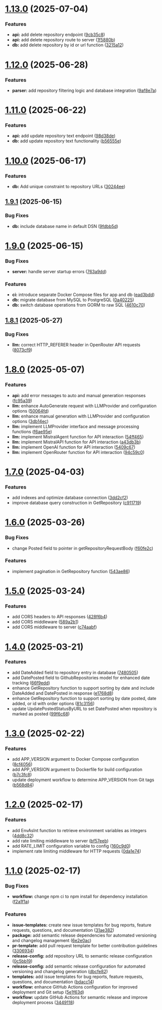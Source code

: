 # [1.13.0](https://github.com/think-root/content-alchemist/compare/v1.12.0...v1.13.0) (2025-07-04)


### Features

* **api:** add delete repository endpoint ([9cb35c8](https://github.com/think-root/content-alchemist/commit/9cb35c876cc498fa802ba31c65cbdde7770fb308))
* **api:** add delete repository route to server ([1f5880b](https://github.com/think-root/content-alchemist/commit/1f5880bbd18694e443cbde7108df0a6558ac553d))
* **db:** add delete repository by id or url function ([3215a12](https://github.com/think-root/content-alchemist/commit/3215a12aefa24d357442269176a580f7f4ac5d58))

# [1.12.0](https://github.com/think-root/content-alchemist/compare/v1.11.0...v1.12.0) (2025-06-28)


### Features

* **parser:** add repository filtering logic and database integration ([9af8e7a](https://github.com/think-root/content-alchemist/commit/9af8e7a6d36f7f683dec38ff66e24a67b2dbbccc))

# [1.11.0](https://github.com/think-root/content-alchemist/compare/v1.10.0...v1.11.0) (2025-06-22)


### Features

* **api:** add update repository text endpoint ([98d38de](https://github.com/think-root/content-alchemist/commit/98d38deb099fbd563573de5c4c18d854dcc868fb))
* **db:** add update repository text functionality ([b56555e](https://github.com/think-root/content-alchemist/commit/b56555e98209fde25eb5a0550f82047634eb98cf))

# [1.10.0](https://github.com/think-root/content-alchemist/compare/v1.9.1...v1.10.0) (2025-06-17)


### Features

* **db:** Add unique constraint to repository URLs ([30244ee](https://github.com/think-root/content-alchemist/commit/30244ee6c48cfc0c18f47cf170639037699c2909))

## [1.9.1](https://github.com/think-root/content-alchemist/compare/v1.9.0...v1.9.1) (2025-06-15)


### Bug Fixes

* **db:** include database name in default DSN ([9fdbb5d](https://github.com/think-root/content-alchemist/commit/9fdbb5d967a8b310bafcf9855a1b6b47160d3cd1))

# [1.9.0](https://github.com/think-root/content-alchemist/compare/v1.8.1...v1.9.0) (2025-06-15)


### Bug Fixes

* **server:** handle server startup errors ([763a9dd](https://github.com/think-root/content-alchemist/commit/763a9ddf17837c86116c06e690c84288497ac04a))


### Features

* **ci:** introduce separate Docker Compose files for app and db ([ead3bdd](https://github.com/think-root/content-alchemist/commit/ead3bdd05ce8afc0d6578878922ed46c177cb7fc))
* **db:** migrate database from MySQL to PostgreSQL ([0a40225](https://github.com/think-root/content-alchemist/commit/0a40225ea8db4b1ecf26d0121d5265eb887f7a5b))
* **db:** switch database operations from GORM to raw SQL ([4610c70](https://github.com/think-root/content-alchemist/commit/4610c70c216d05f53bb212dd93ddeb92e4153de5))

## [1.8.1](https://github.com/think-root/content-alchemist/compare/v1.8.0...v1.8.1) (2025-05-27)


### Bug Fixes

* **llm:** correct HTTP_REFERER header in OpenRouter API requests ([8073cf9](https://github.com/think-root/content-alchemist/commit/8073cf9db6a636581b1a19b8726bfac68be54fe1))

# [1.8.0](https://github.com/think-root/content-alchemist/compare/v1.7.0...v1.8.0) (2025-05-07)


### Features

* **api:** add error messages to auto and manual generation responses ([fc95a39](https://github.com/think-root/content-alchemist/commit/fc95a39e20ee93e0bf4dab775c392f1b32a3ba9d))
* **llm:** enhance AutoGenerate request with LLMProvider and configuration options ([50064fd](https://github.com/think-root/content-alchemist/commit/50064fd6008d7da23ef901fd53022ce04f409d9d))
* **llm:** enhance manual generation with LLMProvider and configuration options ([3db14ec](https://github.com/think-root/content-alchemist/commit/3db14ec74a41f49363d91b9b791b2a3072f6309a))
* **llm:** implement LLMProvider interface and message processing functions ([f6ae95e](https://github.com/think-root/content-alchemist/commit/f6ae95ea6affac6fcaeb6a0eaf111f95d282f55d))
* **llm:** implement MistralAgent function for API interaction ([54ff465](https://github.com/think-root/content-alchemist/commit/54ff4657113c9e97d020a18fc872dc68ce66027b))
* **llm:** implement MistralAPI function for API interaction ([a43db3b](https://github.com/think-root/content-alchemist/commit/a43db3b4868a21c3fdb2da7aca747a3086448f92))
* **llm:** implement OpenAI function for API interaction ([5409c67](https://github.com/think-root/content-alchemist/commit/5409c679d275355a7d547bdf7af8e41a9f5d45a3))
* **llm:** implement OpenRouter function for API interaction ([94c59c0](https://github.com/think-root/content-alchemist/commit/94c59c058357e0ed59edc7d5304d3df4be21b650))

# [1.7.0](https://github.com/think-root/content-alchemist/compare/v1.6.0...v1.7.0) (2025-04-03)


### Features

* add indexes and optimize database connection ([3dd2cf2](https://github.com/think-root/content-alchemist/commit/3dd2cf2fb949d4bb50c0eeecdb3fb8d55fb42560))
* improve database query construction in GetRepository ([c911719](https://github.com/think-root/content-alchemist/commit/c911719dbc196c98af6b8089432811d97032b9fa))

# [1.6.0](https://github.com/think-root/content-alchemist/compare/v1.5.0...v1.6.0) (2025-03-26)


### Bug Fixes

* change Posted field to pointer in getRepositoryRequestBody ([f60fe2c](https://github.com/think-root/content-alchemist/commit/f60fe2c156654a6029d9f36e912a3a11820602c3))


### Features

* implement pagination in GetRepository function ([543ae86](https://github.com/think-root/content-alchemist/commit/543ae8626baf023fba51060ee0f953cc1e52c86d))

# [1.5.0](https://github.com/think-root/content-alchemist/compare/v1.4.0...v1.5.0) (2025-03-24)


### Features

* add CORS headers to API responses ([428f6b4](https://github.com/think-root/content-alchemist/commit/428f6b4840fe29f23907fb291f2ba8b07c29e349))
* add CORS middleware ([589a2b1](https://github.com/think-root/content-alchemist/commit/589a2b1066fca05786e8f37aadc492b9dcba8358))
* add CORS middleware to server ([c74aabf](https://github.com/think-root/content-alchemist/commit/c74aabf300a96934b2d186aecf899b3794c67279))

# [1.4.0](https://github.com/think-root/content-alchemist/compare/v1.3.0...v1.4.0) (2025-03-21)


### Features

* add DateAdded field to repository entry in database ([7480505](https://github.com/think-root/content-alchemist/commit/7480505fca26cae409ad6d01f82e1686bc9c0eb0))
* add DatePosted field to GithubRepositories model for enhanced date tracking ([66f9edd](https://github.com/think-root/content-alchemist/commit/66f9eddeeba51441b5d8f735e1cce2094bb74f1f))
* enhance GetRepository function to support sorting by date and include DateAdded and DatePosted in response ([e1768d8](https://github.com/think-root/content-alchemist/commit/e1768d859b985ef79a63697f8f5bd8d181ec4edd))
* enhance GetRepository function to support sorting by date posted, date added, or id with order options ([81c3156](https://github.com/think-root/content-alchemist/commit/81c3156c06719382dec2fda93d09598c57a33126))
* update UpdatePostedStatusByURL to set DatePosted when repository is marked as posted ([99f6c68](https://github.com/think-root/content-alchemist/commit/99f6c68a97e918653916b22231286f45fac62b3d))

# [1.3.0](https://github.com/think-root/content-alchemist/compare/v1.2.0...v1.3.0) (2025-02-22)

### Features

- add APP_VERSION argument to Docker Compose configuration ([8cf4056](https://github.com/think-root/content-alchemist/commit/8cf40569af11c82d2fb1a8b13b5f9cd48a076d27))
- add APP_VERSION argument to Dockerfile for build configuration ([b7c3fc8](https://github.com/think-root/content-alchemist/commit/b7c3fc8d5fbf58972b9ae981870cf68003e39b3b))
- update deployment workflow to determine APP_VERSION from Git tags ([b568d84](https://github.com/think-root/content-alchemist/commit/b568d842a88429b24de253cbb91715b445e66de4))

# [1.2.0](https://github.com/think-root/content-alchemist/compare/v1.1.0...v1.2.0) (2025-02-17)

### Features

- add EnvAsInt function to retrieve environment variables as integers ([4dd8c32](https://github.com/think-root/content-alchemist/commit/4dd8c32db7da2206f250f79b31fb7c1bd6537d77))
- add rate limiting middleware to server ([bf57eeb](https://github.com/think-root/content-alchemist/commit/bf57eeba077ab31e2530b2145526afaf383676e6))
- add RATE_LIMIT configuration variable to config ([160c9d0](https://github.com/think-root/content-alchemist/commit/160c9d0a0000049bd8bb785f172553edc59dc7a0))
- implement rate limiting middleware for HTTP requests ([0da1e74](https://github.com/think-root/content-alchemist/commit/0da1e74e36b3e72c161bb64b5e4001e43323f68c))

# [1.1.0](https://github.com/think-root/content-alchemist/compare/v1.0.1...v1.1.0) (2025-02-17)

### Bug Fixes

- **workflow:** change npm ci to npm install for dependency installation ([f2a1f1a](https://github.com/think-root/content-alchemist/commit/f2a1f1a053d6d3e40066b0e3ec64c24ca64fcea6))

### Features

- **issue-templates:** create new issue templates for bug reports, feature requests, questions, and documentation ([31ae382](https://github.com/think-root/content-alchemist/commit/31ae382ff3c34adab57be05a737499d491e52fb0))
- **package:** add semantic release dependencies for automated versioning and changelog management ([6e2e0ac](https://github.com/think-root/content-alchemist/commit/6e2e0ac2b8a8e0297dcdf7b4126b55b43fff1c9d))
- **pr-template:** add pull request template for better contribution guidelines ([3306934](https://github.com/think-root/content-alchemist/commit/3306934976935d5664cf50f008a5f8a1bafbdce4))
- **release-config:** add repository URL to semantic release configuration ([0c5bb19](https://github.com/think-root/content-alchemist/commit/0c5bb1980d22e30f3a2bf58164a9fe26c2992285))
- **release-config:** add semantic release configuration for automated versioning and changelog generation ([dbcfe82](https://github.com/think-root/content-alchemist/commit/dbcfe826513705db05c7b8e25850be6887cb728f))
- **templates:** add issue templates for bug reports, feature requests, questions, and documentation ([bdacc14](https://github.com/think-root/content-alchemist/commit/bdacc14f1ce389ef930e4f6336f76f1dd16e4442))
- **workflow:** enhance GitHub Actions configuration for improved deployment and Git setup ([5e1f63d](https://github.com/think-root/content-alchemist/commit/5e1f63db9f618f57c9485b3ca1f78506b55756b2))
- **workflow:** update GitHub Actions for semantic release and improve deployment process ([3449118](https://github.com/think-root/content-alchemist/commit/344911896f7626d6b6bba7519fc569bc979955f0))

